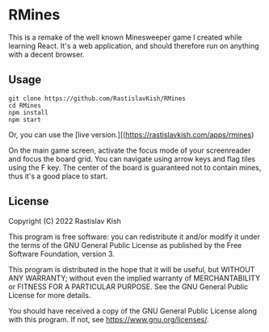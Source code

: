# RMines

This is a remake of the well known Minesweeper game I created while learning React. It's a web application, and should therefore run on anything with a decent browser.

## Usage

```
git clone https://github.com/RastislavKish/RMines
cd RMines
npm install
npm start
```

Or, you can use the [live version.][(https://rastislavkish.com/apps/rmines)

On the main game screen, activate the focus mode of your screenreader and focus the board grid. You can navigate using arrow keys and flag tiles using the F key. The center of the board is guaranteed not to contain mines, thus it's a good place to start.

## License

Copyright (C) 2022 Rastislav Kish

This program is free software: you can redistribute it and/or modify
it under the terms of the GNU General Public License as published by
the Free Software Foundation, version 3.

This program is distributed in the hope that it will be useful,
but WITHOUT ANY WARRANTY; without even the implied warranty of
MERCHANTABILITY or FITNESS FOR A PARTICULAR PURPOSE. See the
GNU General Public License for more details.

You should have received a copy of the GNU General Public License
along with this program. If not, see <https://www.gnu.org/licenses/>.

